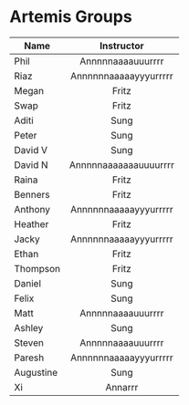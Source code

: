 # Artemis Groups






| Name        | Instructor           |  
| ------------- |:-------------:|
| Phil    | Annnnnaaaauuurrrr |
| Riaz     | Annnnnnaaaaayyyurrrrr      |  
| Megan | Fritz     |  
| Swap     | Fritz      |  
| Aditi | Sung     |  
| Peter    | Sung      |  
| David V| Sung     |  
| David N     | Annnnnaaaaaaauuuurrrr      |  
| Raina | Fritz      |  
| Benners      | Fritz      |  
| Anthony | Annnnnnaaaaayyyurrrrr      |  
| Heather     | Fritz      |  
| Jacky | Annnnnnaaaaayyyurrrrr     |  
| Ethan      | Fritz      |  
| Thompson | Fritz      |  
| Daniel     | Sung      |  
| Felix | Sung      |  
| Matt     | Annnnnaaaauuurrrr      |  
| Ashley | Sung      |  
| Steven     | Annnnnaaaauuurrrr      |  
| Paresh | Annnnnnaaaaayyyurrrrr     |  
| Augustine      | Sung      |  
| Xi | Annarrr |
